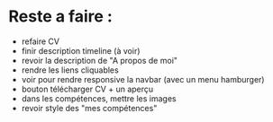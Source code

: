 # Reste a faire : 

- refaire CV 
- finir description timeline (à voir)
- revoir la description de "A propos de moi"
- rendre les liens cliquables
- voir pour rendre responsive la navbar (avec un menu hamburger)
- bouton télécharger CV + un aperçu 
- dans les compétences, mettre les images
- revoir style des "mes compétences"